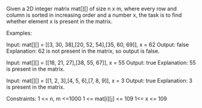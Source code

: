 Given a 2D integer matrix mat[][] of size n x m, where every row and column is sorted in increasing order and a number x, the task is to find whether element x is present in the matrix.

Examples:

Input: mat[][] = [[3, 30, 38],[20, 52, 54],[35, 60, 69]], x = 62
Output: false
Explanation: 62 is not present in the matrix, so output is false.

Input: mat[][] = [[18, 21, 27],[38, 55, 67]], x = 55
Output: true
Explanation: 55 is present in the matrix.

Input: mat[][] = [[1, 2, 3],[4, 5, 6],[7, 8, 9]], x = 3
Output: true
Explanation: 3 is present in the matrix.

Constraints:
1 <= n, m <=1000
1 <= mat[i][j] <= 109
1<= x <= 109
